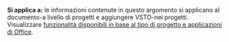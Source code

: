   **Si applica a:** le informazioni contenute in questo argomento si applicano al documento\-a livello di progetti e aggiungere VSTO\-nei progetti. Visualizzare [funzionalità disponibili in base al tipo di progetto e applicazioni di Office](../../vsto/features-available-by-office-application-and-project-type.md).

  